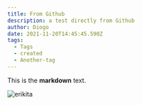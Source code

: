 ```yaml
---
title: From Github
description: a test directly from Github
author: Diogo
date: 2021-11-20T14:45:45.590Z
tags:
  - Tags
  - created
  - Another-tag
---
```

This is the **markdown** text.

![erikita](/static/img/erikita.png "erikita")